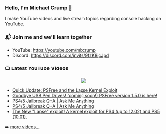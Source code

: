 ### Hello, I'm Michael Crump 👋

I make YouTube videos and live stream topics regarding console hacking on YouTube. 

### 📬 Join me and we'll learn together

- YouTube: https://youtube.com/mbcrump
- Discord: https://discord.com/invite/9fzK8jcJpd

### 📺 Latest YouTube Videos

<div align="center">

[<img src="https://img.shields.io/badge/-Subscribe-red?style=for-the-badge&logo=youtube&logoColor=white"/>](https://www.youtube.com/c/mbcrump?sub_confirmation=1)

</div>

<!-- YOUTUBE:START -->
- [Quick Update: PSFree and the Lapse Kernel Exploit](https://www.youtube.com/watch?v=L-2s3RDCmgc)
- [Goodbye USB Pen Drives! &lpar;coming soon!&rpar; PSFree version 1.5.0 is here!](https://www.youtube.com/watch?v=TJShiT43d5Q)
- [PS4/5 Jailbreak Q+A | Ask Me Anything](https://www.youtube.com/watch?v=5upSFOarl8o)
- [PS4/5 Jailbreak Q+A | Ask Me Anything](https://www.youtube.com/watch?v=7dxItQItxc8)
- [The New &quot;Lapse&quot; exploit! A kernel exploit for PS4 &lpar;up to 12.02&rpar; and PS5 &lpar;10.01&rpar;.](https://www.youtube.com/watch?v=9mmdBc7vwNI)
<!-- YOUTUBE:END -->

➡️ [more videos...](https://youtube.com/mbcrump)


